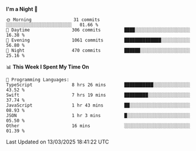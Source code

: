 <!--START_SECTION:waka-->
**I'm a Night 🦉** 

```text
🌞 Morning                31 commits          ░░░░░░░░░░░░░░░░░░░░░░░░░   01.66 % 
🌆 Daytime                306 commits         ████░░░░░░░░░░░░░░░░░░░░░   16.38 % 
🌃 Evening                1061 commits        ██████████████░░░░░░░░░░░   56.80 % 
🌙 Night                  470 commits         ██████░░░░░░░░░░░░░░░░░░░   25.16 % 
```


📊 **This Week I Spent My Time On** 

```text
💬 Programming Languages: 
TypeScript               8 hrs 26 mins       ███████████░░░░░░░░░░░░░░   43.52 % 
Swift                    7 hrs 19 mins       █████████░░░░░░░░░░░░░░░░   37.74 % 
JavaScript               1 hr 43 mins        ██░░░░░░░░░░░░░░░░░░░░░░░   08.93 % 
JSON                     1 hr 3 mins         █░░░░░░░░░░░░░░░░░░░░░░░░   05.50 % 
Other                    16 mins             ░░░░░░░░░░░░░░░░░░░░░░░░░   01.39 % 
```


 Last Updated on 13/03/2025 18:41:22 UTC
<!--END_SECTION:waka-->
